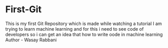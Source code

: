 # First-Git
This is my first Git Repository which is made while watching a tutorial
I am trying to learn machine learning and for this i need to see code of developers so i can get an idea that how to write oode in machine learning
Author - Wasay Rabbani
